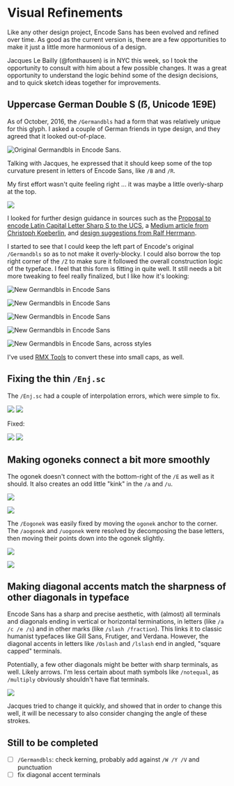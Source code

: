 # Visual Refinements

Like any other design project, Encode Sans has been evolved and refined over time. As good as the current version is, there are a few opportunities to make it just a little more harmonious of a design. 

Jacques Le Bailly (@fonthausen) is in NYC this week, so I took the opportunity to consult with him about a few possible changes. It was a great opportunity to understand the logic behind some of the design decisions, and to quick sketch ideas together for improvements.

## Uppercase German Double S (ẞ, Unicode 1E9E)

As of October, 2016, the `/Germandbls` had a form that was relatively unique for this glyph. I asked a couple of German friends in type design, and they agreed that it looked out-of-place. 

![Original Germandbls in Encode Sans](assets/2018-11-01-15-29-59.png).

Talking with Jacques, he expressed that it should keep some of the top curvature present in letters of Encode Sans, like `/B` and `/R`. 

My first effort wasn't quite feeling right ... it was maybe a little overly-sharp at the top.

![](assets/2018-11-01-15-49-15.png)

I looked for further design guidance in sources such as the [Proposal to encode Latin Capital Letter Sharp S to the UCS](http://std.dkuug.dk/jtc1/sc2/wg2/docs/n3227.pdf), a [Medium article from Christoph Koeberlin](https://medium.com/@typefacts/the-german-capital-letter-eszett-e0936c1388f8), and [design suggestions from Ralf Herrmann](https://typography.guru/journal/capital-sharp-s-designs/).


I started to see that I could keep the left part of Encode's original `/Germandbls`  so as to not make it overly-blocky. I could also borrow the top right corner of the `/Z` to make sure it followed the overall construction logic of the typeface. I feel that this form is fitting in quite well. It still needs a bit more tweaking to feel really finalized, but I like how it's looking:

![New Germandbls in Encode Sans](assets/2018-11-01-15-30-56.png)

![New Germandbls in Encode Sans](assets/2018-11-01-15-30-19.png)

![New Germandbls in Encode Sans](assets/2018-11-01-15-31-08.png)

![New Germandbls in Encode Sans](assets/2018-11-01-15-31-24.png)

![New Germandbls in Encode Sans, across styles](assets/Germandbls.gif)

I've used [RMX Tools](https://remix-tools.com) to convert these into small caps, as well.


## Fixing the thin `/Enj.sc`

The `/Enj.sc` had a couple of interpolation errors, which were simple to fix.

![](assets/Enj-narrow.png)
![](assets/Enj-wide.png)

Fixed: 

![](assets/Enj-narrow-fixed.png)
![](assets/Enj-wide-fixed.png)

## Making ogoneks connect a bit more smoothly

The ogonek doesn't connect with the bottom-right of the `/E` as well as it should. It also creates an odd little "kink" in the `/a` and `/u`.

![](assets/2018-11-01-17-27-53.png)

![](assets/2018-11-01-17-28-07.png)

The `/Eogonek` was easily fixed by moving the `ogonek` anchor to the corner. The `/aogonek` and `/uogonek` were resolved by decomposing the base letters, then moving their points down into the ogonek slightly. 

![](assets/2018-11-01-17-31-08.png)

![](assets/2018-11-01-17-31-17.png)

## Making diagonal accents match the sharpness of other diagonals in typeface

Encode Sans has a sharp and precise aesthetic, with (almost) all terminals and diagonals ending in vertical or horizontal terminations, in letters (like `/a /c /e /s`) and in other marks (like `/slash /fraction`). This links it to classic humanist typefaces like Gill Sans, Frutiger, and Verdana. However, the diagonal accents in letters like `/Oslash` and `/lslash` end in angled, "square capped" terminals. 

Potentially, a few other diagonals might be better with sharp terminals, as well. Likely arrows. I'm less certain about math symbols like `/notequal`, as `/multiply` obviously shouldn't have flat terminals.

![](assets/2018-11-01-18-13-57.png)

Jacques tried to change it quickly, and showed that in order to change this well, it will be necessary to also consider changing the angle of these strokes.


## Still to be completed

- [ ] `/Germandbls`: check kerning, probably add against `/W /Y /V` and punctuation
- [ ] fix diagonal accent terminals